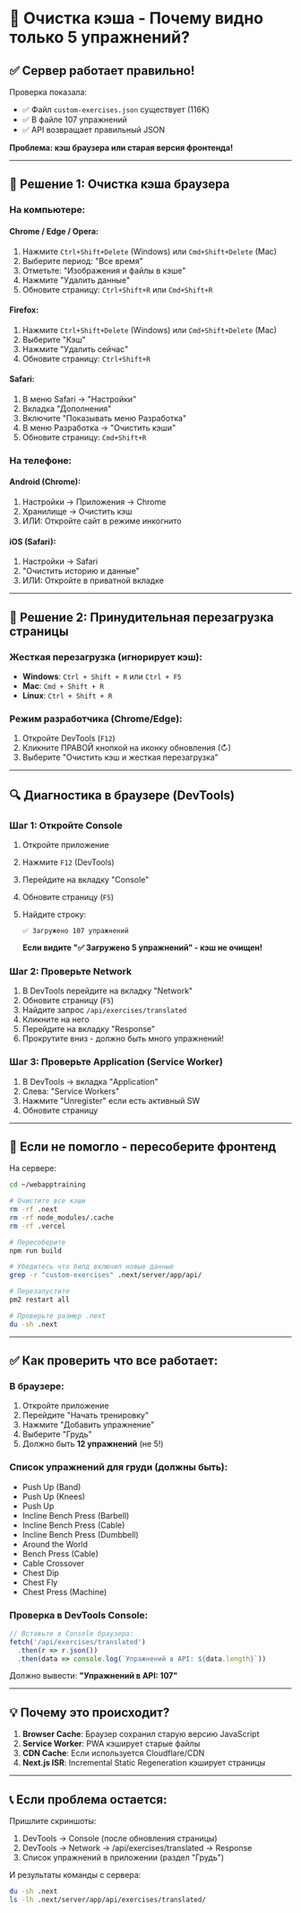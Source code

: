 # 🧹 Очистка кэша - Почему видно только 5 упражнений?

## ✅ Сервер работает правильно!

Проверка показала:
- ✅ Файл `custom-exercises.json` существует (116K)
- ✅ В файле 107 упражнений
- ✅ API возвращает правильный JSON

**Проблема: кэш браузера или старая версия фронтенда!**

---

## 🔧 Решение 1: Очистка кэша браузера

### На компьютере:

#### Chrome / Edge / Opera:
1. Нажмите `Ctrl+Shift+Delete` (Windows) или `Cmd+Shift+Delete` (Mac)
2. Выберите период: "Все время"
3. Отметьте: "Изображения и файлы в кэше"
4. Нажмите "Удалить данные"
5. Обновите страницу: `Ctrl+Shift+R` или `Cmd+Shift+R`

#### Firefox:
1. Нажмите `Ctrl+Shift+Delete` (Windows) или `Cmd+Shift+Delete` (Mac)
2. Выберите "Кэш"
3. Нажмите "Удалить сейчас"
4. Обновите страницу: `Ctrl+Shift+R`

#### Safari:
1. В меню Safari → "Настройки"
2. Вкладка "Дополнения"
3. Включите "Показывать меню Разработка"
4. В меню Разработка → "Очистить кэши"
5. Обновите страницу: `Cmd+Shift+R`

### На телефоне:

#### Android (Chrome):
1. Настройки → Приложения → Chrome
2. Хранилище → Очистить кэш
3. ИЛИ: Откройте сайт в режиме инкогнито

#### iOS (Safari):
1. Настройки → Safari
2. "Очистить историю и данные"
3. ИЛИ: Откройте в приватной вкладке

---

## 🔧 Решение 2: Принудительная перезагрузка страницы

### Жесткая перезагрузка (игнорирует кэш):

- **Windows**: `Ctrl + Shift + R` или `Ctrl + F5`
- **Mac**: `Cmd + Shift + R`
- **Linux**: `Ctrl + Shift + R`

### Режим разработчика (Chrome/Edge):

1. Откройте DevTools (`F12`)
2. Кликните ПРАВОЙ кнопкой на иконку обновления (↻)
3. Выберите "Очистить кэш и жесткая перезагрузка"

---

## 🔍 Диагностика в браузере (DevTools)

### Шаг 1: Откройте Console

1. Откройте приложение
2. Нажмите `F12` (DevTools)
3. Перейдите на вкладку "Console"
4. Обновите страницу (`F5`)
5. Найдите строку:
   ```
   ✅ Загружено 107 упражнений
   ```
   
   **Если видите "✅ Загружено 5 упражнений" - кэш не очищен!**

### Шаг 2: Проверьте Network

1. В DevTools перейдите на вкладку "Network"
2. Обновите страницу (`F5`)
3. Найдите запрос `/api/exercises/translated`
4. Кликните на него
5. Перейдите на вкладку "Response"
6. Прокрутите вниз - должно быть много упражнений!

### Шаг 3: Проверьте Application (Service Worker)

1. В DevTools → вкладка "Application"
2. Слева: "Service Workers"
3. Нажмите "Unregister" если есть активный SW
4. Обновите страницу

---

## 🚨 Если не помогло - пересоберите фронтенд

На сервере:

```bash
cd ~/webapptraining

# Очистите все кэши
rm -rf .next
rm -rf node_modules/.cache
rm -rf .vercel

# Пересоберите
npm run build

# Убедитесь что билд включил новые данные
grep -r "custom-exercises" .next/server/app/api/

# Перезапустите
pm2 restart all

# Проверьте размер .next
du -sh .next
```

---

## ✅ Как проверить что все работает:

### В браузере:

1. Откройте приложение
2. Перейдите "Начать тренировку"
3. Нажмите "Добавить упражнение"
4. Выберите "Грудь"
5. Должно быть **12 упражнений** (не 5!)

### Список упражнений для груди (должны быть):

- Push Up (Band)
- Push Up (Knees)  
- Push Up
- Incline Bench Press (Barbell)
- Incline Bench Press (Cable)
- Incline Bench Press (Dumbbell)
- Around the World
- Bench Press (Cable)
- Cable Crossover
- Chest Dip
- Chest Fly
- Chest Press (Machine)

### Проверка в DevTools Console:

```javascript
// Вставьте в Console браузера:
fetch('/api/exercises/translated')
  .then(r => r.json())
  .then(data => console.log(`Упражнений в API: ${data.length}`))
```

Должно вывести: **"Упражнений в API: 107"**

---

## 💡 Почему это происходит?

1. **Browser Cache**: Браузер сохранил старую версию JavaScript
2. **Service Worker**: PWA кэширует старые файлы
3. **CDN Cache**: Если используется Cloudflare/CDN
4. **Next.js ISR**: Incremental Static Regeneration кэширует страницы

---

## 📞 Если проблема остается:

Пришлите скриншоты:

1. DevTools → Console (после обновления страницы)
2. DevTools → Network → /api/exercises/translated → Response
3. Список упражнений в приложении (раздел "Грудь")

И результаты команды с сервера:
```bash
du -sh .next
ls -lh .next/server/app/api/exercises/translated/
```

